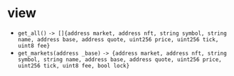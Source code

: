 # view
- `get_all()`
	`-> []{address market, address nft, string symbol, string name, address base, address quote, uint256 price, uint256 tick, uint8 fee}`
- `get_markets(address _base)`
	`-> {address market, address nft, string symbol, string name, address base, address quote, uint256 price, uint256 tick, uint8 fee, bool lock}`
	